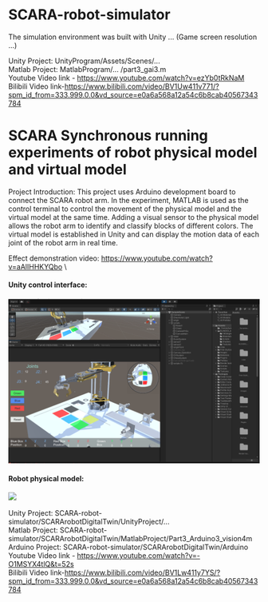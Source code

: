 # SCARA-robot-simulator

The simulation environment was built with Unity ... (Game screen resolution ...)

Unity Project: UnityProgram/Assets/Scenes/... \
Matlab Project: MatlabProgram/... /part3_gai3.m\
Youtube Video link - https://www.youtube.com/watch?v=ezYb0tRkNaM \
Bilibili Video link-https://www.bilibili.com/video/BV1Uw411v771/?spm_id_from=333.999.0.0&vd_source=e0a6a568a12a54c6b8cab40567343784 

# SCARA Synchronous running experiments of robot physical model and virtual model
Project Introduction: This project uses Arduino development board to connect the SCARA robot arm. In the experiment, MATLAB is used as the control terminal to control the movement of the physical model and the virtual model at the same time. Adding a visual sensor to the physical model allows the robot arm to identify and classify blocks of different colors. The virtual model is established in Unity and can display the motion data of each joint of the robot arm in real time. 

Effect demonstration video: https://www.youtube.com/watch?v=aAlIHHKYQbo \

#### Unity control interface:
![](https://github.com/kholodilinivan/SCARA-robot-simulator/blob/main/Img/11.png)

#### Robot physical model:
![](https://github.com/kholodilinivan/SCARA-robot-simulator/blob/main/Img/22.jpg)

Unity Project: SCARA-robot-simulator/SCARArobotDigitalTwin/UnityProject/... \
Matlab Project: SCARA-robot-simulator/SCARArobotDigitalTwin/MatlabProject/Part3_Arduino3_vision4m\
Arduino Project: SCARA-robot-simulator/SCARArobotDigitalTwin/Arduino\
Youtube Video link - https://www.youtube.com/watch?v=-O1MSYX4tlQ&t=52s \
Bilibili Video link-https://www.bilibili.com/video/BV1Lw411y7YS/?spm_id_from=333.999.0.0&vd_source=e0a6a568a12a54c6b8cab40567343784 


